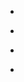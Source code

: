 
- [](/2015/09/647841333567225856/)

- [](/2015/09/647734582259924992/)

- [](/2015/09/647720119532158976/)

- [](/2015/09/8fq4xxsolk/)
